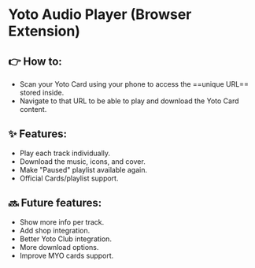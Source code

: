 # Yoto Audio Player (Browser Extension)

## 👉 **How to:**
- Scan your Yoto Card using your phone to access the ==unique URL== stored inside.
- Navigate to that URL to be able to play and download the Yoto Card content.

## ✨ **Features:**
- Play each track individually.
- Download the music, icons, and cover.
- Make "Paused" playlist available again.
- Official Cards/playlist support.

## 🔜 **Future features:**
- Show more info per track.
- Add shop integration.
- Better Yoto Club integration.
- More download options.
- Improve MYO cards support.
